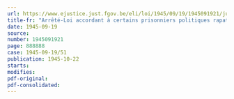```yaml
---
url: https://www.ejustice.just.fgov.be/eli/loi/1945/09/19/1945091921/justel
title-fr: "Arrêté-Loi accordant à certains prisonniers politiques rapatriés une nouvelle allocation mensuelle"
date: 1945-09-19
source:
number: 1945091921
page: 888888
case: 1945-09-19/51
publication: 1945-10-22
starts:
modifies:
pdf-original:
pdf-consolidated:
---
```


